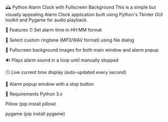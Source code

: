 🕰️ Python Alarm Clock with Fullscreen Background
This is a simple but visually appealing Alarm Clock application built using Python's Tkinter GUI toolkit and Pygame for audio playback.

🔧 Features
⏰ Set alarm time in HH:MM format

🎵 Select custom ringtone (MP3/WAV format) using file dialog

📸 Fullscreen background images for both main window and alarm popup

🔊 Plays alarm sound in a loop until manually stopped

🕒 Live current time display (auto-updated every second)

🚨 Alarm popup window with a stop button

📁 Requirements
Python 3.x

Pillow (pip install pillow)

pygame (pip install pygame)
